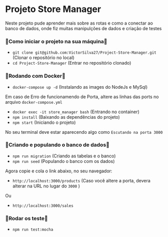 # Projeto Store Manager

Neste projeto pude aprender mais sobre as rotas e como a conectar ao banco de dados, onde fiz muitas manipulções de dados e criação de testes

### 🔰Como iniciar o projeto na sua máquina🔰

- ``` git clone git@github.com:VictorSilva27/Project-Store-Manager.git ``` (Clonar o repositório no local)
- ``` cd Project-Store-Manager ``` (Entrar no repositório clonado)

### 🔰Rodando com Docker🔰
- ``` docker-compose up -d ``` (Instalando as images do NodeJs e MySql)

Em caso de Erro de funcionamendo de Porta, altere as linhas das ports no arquivo ``` docker-compose.yml ```
- ``` docker exec -it store_manager bash ``` (Entrando no container)
- ``` npm install ``` (Baixando as dependências do projeto)
- ``` npm start ``` (Iniciando o projeto)

No seu terminal deve estar aparecendo algo como ``` Escutando na porta 3000 ```

### 🔰Criando e populando o banco de dados🔰

- ``` npm run migration ``` (Criando as tabelas e o banco)
- ``` npm run seed ``` (Populando o banco com os dados)

Agora copie e cola o link abaixo, no seu navegador: 
- ``` http://localhost:3000/products ``` (Caso você altere a porta, devera alterar na URL no lugar do ``` 3000 ``` )

Ou

- ``` http://localhost:3000/sales ```

### 🔰Rodar os teste🔰

- ``` npm run test:mocha ```
